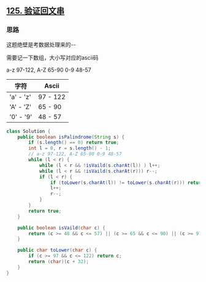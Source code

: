 ## [125. 验证回文串](https://leetcode-cn.com/problems/valid-palindrome/)

### 思路

这题绝壁是考数据处理来的--

需要记一下数组，大小写对应的ascii码

a-z 97-122, A-Z 65-90 0-9 48-57

| 字符      | Ascii    |
| --------- | -------- |
| 'a' - 'z' | 97 - 122 |
| 'A' - 'Z' | 65 - 90  |
| '0' - '9' | 48 - 57  |

```java
class Solution {
    public boolean isPalindrome(String s) {
        if (s.length() == 0) return true;
        int l = 0, r = s.length() - 1;
        // a-z 97-122, A-Z 65-90 0-9 48-57
        while (l < r) {
            while (l < r && !isVaild(s.charAt(l)) ) l++;
            while (l < r && !isVaild(s.charAt(r))) r--;
            if (l < r) {
                if (toLower(s.charAt(l)) != toLower(s.charAt(r))) return false;
                l++;
                r--;
            }
        }
        return true;
    }

    public boolean isVaild(char c) {
        return (c >= 48 && c <= 57) || (c >= 65 && c <= 90) || (c >= 97 && c <= 122);
    }

    public char toLower(char c) {
        if (c >= 97 && c <= 122) return c;
        return (char)(c + 32);
    }
}
```

